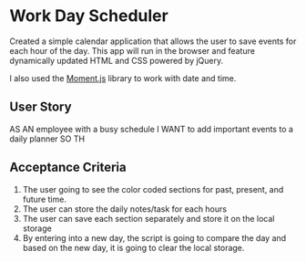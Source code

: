 # Work Day Scheduler

Created a simple calendar application that allows the user to save events for each hour of the day. This app will run in the browser and feature dynamically updated HTML and CSS powered by jQuery.

I also used the [Moment.js](https://momentjs.com/) library to work with date and time.

## User Story


AS AN employee with a busy schedule
I WANT to add important events to a daily planner
SO TH


## Acceptance Criteria

1) The user going to see the color coded sections for past, present, and future time.
2) The user can store the daily notes/task for each hours
3) The user can save each section separately and store it on the local storage
4) By entering into a new day, the script is going to compare the day and based on the new day, it is going to clear the local storage.
